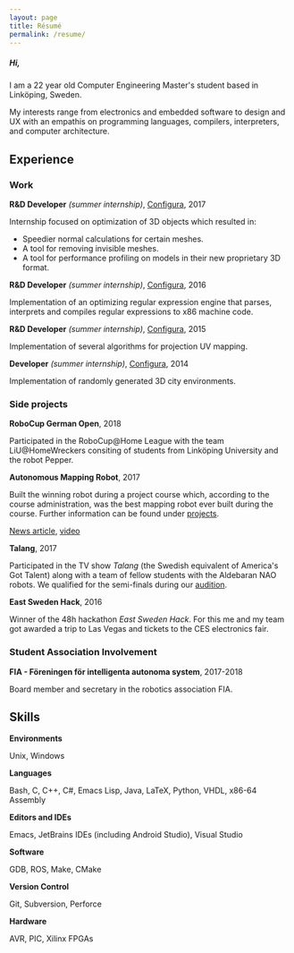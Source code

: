 ```yaml
---
layout: page
title: Résumé 
permalink: /resume/
---
```


##### Hi,

I am a 22 year old Computer Engineering Master's student based in Linköping, Sweden.

My interests range from electronics and embedded software to design and UX with an empathis on programming languages, compilers, interpreters, and computer architecture.

## Experience
### Work
**R&D Developer** *(summer internship)*, [Configura](https://configura.com), 2017

Internship focused on optimization of 3D objects which resulted in:
* Speedier normal calculations for certain meshes.
* A tool for removing invisible meshes.
* A tool for performance profiling on models in their new proprietary 3D format.

**R&D Developer** *(summer internship)*, [Configura](https://configura.com), 2016

Implementation of an optimizing regular expression engine that parses, interprets and compiles regular expressions to x86 machine code.

**R&D Developer** *(summer internship)*, [Configura](https://configura.com), 2015

Implementation of several algorithms for projection UV mapping.

**Developer** *(summer internship)*, [Configura](https://configura.com), 2014

Implementation of randomly generated 3D city environments.

### Side projects

**RoboCup German Open**, 2018

Participated in the RoboCup@Home League with the team LiU@HomeWreckers consiting of students from Linköping University and the robot Pepper.

**Autonomous Mapping Robot**, 2017

Built the winning robot during a project course which, according to the course administration, was the best mapping robot ever built during the course. Further information can be found under [projects](/projects).

[News article](https://liu.se/nyhet/kartroboten-som-grejade-segern),
[video](https://www.youtube.com/watch?v=i0qU6w0D43c)

**Talang**, 2017

Participated in the TV show *Talang* (the Swedish equivalent of America's Got Talent) along with a team of fellow students with the Aldebaran NAO robots. We qualified for the semi-finals during our [audition](https://www.youtube.com/watch?v=NhZ9dEqTDQQ).

**East Sweden Hack**, 2016

Winner of the 48h hackathon *East Sweden Hack*. For this me and my team got awarded a trip to Las Vegas and tickets to the CES electronics fair.

### Student Association Involvement

**FIA - Föreningen för intelligenta autonoma system**, 2017-2018

Board member and secretary in the robotics association FIA.

## Skills

**Environments**

Unix, Windows

**Languages**

Bash, C, C++, C#, Emacs Lisp, Java, LaTeX, Python, VHDL, x86-64 Assembly

**Editors and IDEs**

Emacs, JetBrains IDEs (including Android Studio), Visual Studio

**Software**

GDB, ROS, Make, CMake

**Version Control**

Git, Subversion, Perforce

**Hardware**

AVR, PIC, Xilinx FPGAs
